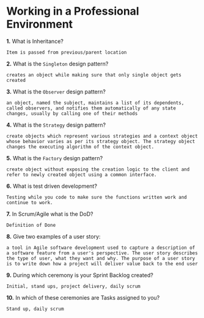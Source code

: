 # Working in a Professional Environment

**1.** What is Inheritance?
<!-- enter you answer in the space below -->
```
Item is passed from previous/parent location

```
**2.** What is the `Singleton` design pattern?
<!-- enter you answer in the space below -->
```
creates an object while making sure that only single object gets created
```
**3.** What is the `Observer` design pattern?
<!-- enter you answer in the space below -->
```
an object, named the subject, maintains a list of its dependents, called observers, and notifies them automatically of any state changes, usually by calling one of their methods
```
**4.** What is the `Strategy` design pattern?
<!-- enter you answer in the space below -->
```
create objects which represent various strategies and a context object whose behavior varies as per its strategy object. The strategy object changes the executing algorithm of the context object.
```
**5.** What is the `Factory` design pattern?
<!-- enter you answer in the space below -->
```
create object without exposing the creation logic to the client and refer to newly created object using a common interface.
```
**6.** What is test driven development?
<!-- enter you answer in the space below -->
```
Testing while you code to make sure the functions written work and continue to work.
```
**7.** In Scrum/Agile what is the DoD?
<!-- enter you answer in the space below -->
```
Definition of Done
```
**8.** Give two examples of a user story:
<!-- enter you answer in the space below -->
```
a tool in Agile software development used to capture a description of a software feature from a user's perspective. The user story describes the type of user, what they want and why. The purpose of a user story is to write down how a project will deliver value back to the end user
```
**9.** During which ceremony is your Sprint Backlog created?
<!-- enter you answer in the space below -->
```
Initial, stand ups, project delivery, daily scrum
```
**10.** In which of these ceremonies are Tasks assigned to you?
<!-- enter you answer in the space below -->
```
Stand up, daily scrum
```